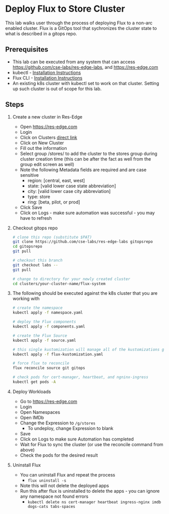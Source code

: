 # Deploy Flux to Store Cluster

This lab walks user through the process of deploying Flux to a non-arc enabled cluster.  Flux is a GitOps tool that sychronizes the cluster state to what is described in a gitops repo.

## Prerequisites

- This lab can be executed from any system that can access <https://github.com/cse-labs/res-edge-labs>, and <https://res-edge.com>
- kubectl - [Installation Instructions](https://kubernetes.io/docs/tasks/tools/#kubectl)
- Flux CLI - [Installation Instructions](https://fluxcd.io/flux/installation/#install-the-flux-cli)
- An existing k8s cluster with kubectl set to work on that cluster. Setting up such cluster is out of scope for this lab.

## Steps

1. Create a new cluster in Res-Edge

    - Open <https://res-edge.com>
    - Login
    - Click on Clusters [direct link](https://res-edge.com/clusters)
    - Click on New Cluster
    - Fill out the information
    - Select group /stores/ to add the cluster to the stores group during cluster creation time (this can be after the fact as well from the group edit screen as well)
    - Note the following Metadata fields are required and are case sensitive
      - region: [central, east, west]
      - state: [valid lower case state abbreviation]
      - city: [valid lower case city abbreviation]
      - type: store
      - ring: [beta, pilot, or prod]
    - Click Save
    - Click on Logs - make sure automation was successful - you may have to refresh

2. Checkout gitops repo

    ```bash
    # clone this repo (substitute $PAT)
    git clone https://github.com/cse-labs/res-edge-labs gitopsrepo
    cd gitopsrepo
    git pull

    # checkout this branch
    git checkout labs --
    git pull

    # change to directory for your newly created cluster
    cd clusters/your-cluster-name/flux-system
    ```

3. The following should be executed against the k8s cluster that you are working with

    ```bash
    # create the namespace
    kubectl apply -f namespace.yaml

    # deploy the Flux components
    kubectl apply -f components.yaml

    # create the Flux Source
    kubectl apply -f source.yaml

    # this single kustomization will manage all of the kustomizations generated by Res-Edge-Automation
    kubectl apply -f flux-kustomization.yaml

    # force flux to reconcile
    flux reconcile source git gitops

    # check pods for cert-manager, heartbeat, and ngninx-ingress
    kubectl get pods -A
    ```

4. Deploy Workloads
    - Go to <https://res-edge.com>
    - Login
    - Open Namespaces
    - Open IMDb
    - Change the Expression to `/g/stores`
      - To undeploy, change Expression to blank
    - Save
    - Click on Logs to make sure Automation has completed
    - Wait for Flux to sync the cluster (or use the reconcile command from above)
    - Check the pods for the desired result

5. Uninstall Flux

    - You can uninstall Flux and repeat the process
      - `flux uninstall -s`
    - Note this will not delete the deployed apps
    - Run this after flux is uninstalled to delete the apps - you can ignore any namespace not found errors
      - `kubectl delete ns cert-manager heartbeat ingress-nginx imdb dogs-cats tabs-spaces`
